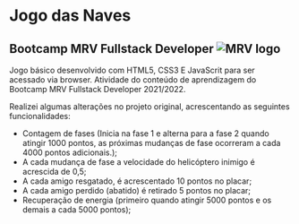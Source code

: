 # Jogo das Naves

## Bootcamp MRV Fullstack Developer ![MRV logo](https://camo.githubusercontent.com/b1b21d30ae11b4ae9ba6b6102a2c2f439f37ec95af5fef6b865788f653c5dd91/68747470733a2f2f6865726d65732e6469676974616c696e6e6f766174696f6e2e6f6e652f747261636b732f35666639386132302d393738382d343732372d626634342d3939366630653438343461322e706e67)

Jogo básico desenvolvido com HTML5, CSS3 E JavaScrit para ser acessado via browser. Atividade do conteúdo de aprendizagem do Bootcamp MRV Fullstack Developer 2021/2022.

Realizei algumas alterações no projeto original, acrescentando as seguintes funcionalidades:

- Contagem de fases (Inicia na fase 1 e alterna para a fase 2 quando atingir 1000 pontos, as próximas mudanças de fase ocorreram a cada 4000 pontos adicionais.);
- A cada mudança de fase a velocidade do helicóptero inimigo é acrescida de 0,5;
- A cada amigo resgatado, é acrescentado 10 pontos no placar;
- A cada amigo perdido (abatido) é retirado 5 pontos no placar;
- Recuperação de energia (primeiro quando atingir 5000 pontos e os demais a cada 5000 pontos);

